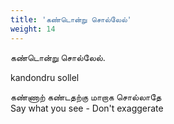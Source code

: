 ```yaml
---
title: 'கண்டொன்று சொல்லேல்'
weight: 14
---
```

 

கண்டொன்று சொல்லேல்.

kandondru sollel

கண்ணாற் கண்டதற்கு மாறாக சொல்லாதே  
Say what you see - Don't exaggerate